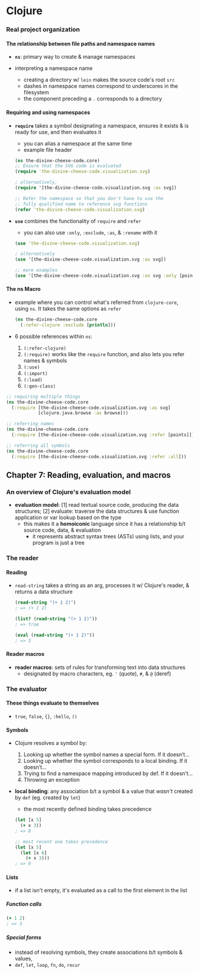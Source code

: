 # Clojure

### Real project organization

#### The relationship between file paths and namespace names

* __`ns`__: primary way to create & manage namespaces

* interpreting a namespace name
  - creating a directory w/ `lein` makes the source code's root `src`
  - dashes in namespace names correspond to underscores in the filesystem
  - the component preceding a `.` corresponds to a directory

#### Requiring and using namespaces

* __`require`__ takes a symbol designating a namespace, ensures it exists & is ready for use, and then evaluates it
  - you can alias a namespace at the same time
  - example file header
  ```clojure
  (ns the-divine-cheese-code.core)
  ;; Ensure that the SVG code is evaluated
  (require 'the-divine-cheese-code.visualization.svg)

  ; alternatively,
  (require '[the-divine-cheese-code.visualization.svg :as svg])

  ;; Refer the namespace so that you don't have to use the
  ;; fully qualified name to reference svg functions
  (refer 'the-divine-cheese-code.visualization.svg)
  ```

* __`use`__ combines the functionality of `require` and `refer`
  - you can also use `:only`, `:exclude`, `:as`, & `:rename` with it
  ```clojure
  (use 'the-divine-cheese-code.visualization.svg)

  ; alternatively
  (use '[the-divine-cheese-code.visualization.svg :as svg])

  ;; more examples
  (use '[the-divine-cheese-code.visualization.svg :as svg :only [points]])
  ```

#### The ns Macro

* example where you can control what's referred from `clojure-core`, using `ns`. It takes the same options as `refer`
  ```clojure
  (ns the-divine-cheese-code.core
    (:refer-clojure :exclude [println]))
  ```

* 6 possible references within `ns`:
  1. `(:refer-clojure)`
  2. `(:require)` works like the `require` function, and also lets you refer names & symbols
  3. `(:use)`
  4. `(:import)`
  5. `(:load)`
  6. `(:gen-class)`

```clojure
;; requiring multiple things
(ns the-divine-cheese-code.core
  (:require [the-divine-cheese-code.visualization.svg :as svg]
            [clojure.java.browse :as browse]))

;; referring names
(ns the-divine-cheese-code.core
  (:require [the-divine-cheese-code.visualization.svg :refer [points]]))

;; referring all symbols
(ns the-divine-cheese-code.core
  (:require [the-divine-cheese-code.visualization.svg :refer :all]))
```

## Chapter 7: Reading, evaluation, and macros

### An overview of Clojure's evaluation model

* __evaluation model__: [1] read textual source code, producing the data structures; [2] evaluate: traverse the data structures & use function application or var lookup based on the type
  - this makes it a __homoiconic__ language since it has a relationship b/t source code, data, & evaluation
    - it represents abstract syntax trees (ASTs) using lists, and your program is just a tree

### The reader

#### Reading

* `read-string` takes a string as an arg, processes it w/ Clojure's reader, & returns a data structure
  ```clojure
  (read-string "(+ 1 2)")
  ; => (+ 1 2)

  (list? (read-string "(+ 1 2)"))
  ; => true

  (eval (read-string "(+ 1 2)"))
  ; => 3
  ```

#### Reader macros

* __reader macros__: sets of rules for transforming text into data structures
  - designated by macro characters, eg. `'` (quote), `#`, & `@` (deref)

### The evaluator

#### These things evaluate to themselves

* `true`, `false`, `{}`, `:hello`, `()`

#### Symbols

* Clojure resolves a symbol by:
  1. Looking up whether the symbol names a special form. If it doesn’t...
  2. Looking up whether the symbol corresponds to a local binding. If it doesn’t...
  3. Trying to find a namespace mapping introduced by def. If it doesn’t...
  4. Throwing an exception

* __local binding__: any association b/t a symbol & a value that _wasn't_ created by `def` (eg. created by `let`)
  - the most recently defined binding takes precedence
  ```clojure
  (let [x 5]
    (+ x 3))
  ; => 8

  ;; most recent one takes precedence
  (let [x 5]
    (let [x 6]
      (+ x 3)))
  ; => 9
  ```

#### Lists

* if a list isn't empty, it's evaluated as a call to the first element in the list

##### Function calls

```clojure
(+ 1 2)
; => 3
```

##### Special forms

* instead of resolving symbols, they create associations b/t symbols & values,
* `def`, `let`, `loop`, `fn`, `do`, `recur`
